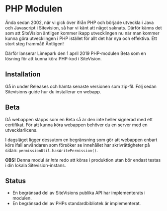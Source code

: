 # PHP Modulen
Ända sedan 2002, när vi gick över ifrån PHP och började utveckla i Java och Javascript i Sitevision, så har vi känt att något saknats. Därför känns det som att SiteVision äntligen kommer ikapp utvecklingen nu när man kommer kunna göra utvecklingen i PHP istället för allt det här nya och effektiva. Ett stort steg frammåt! Äntligen!

Därför lanserar Limepark den 1 april 2019 PHP-modulen Beta som en lösning för att kunna köra PHP-kod i SiteVision.

## Installation
Gå in under Releases och hämta senaste versionen som zip-fil. Följ sedan Sitevisions guide hur du installerar en webapp.

## Beta
Då webappen släpps som en Beta så är den inte heller signerad med ett certifikat. För att kunna köra webappen behöver du en server med en utvecklarlicens.

I dagsläget ligger dessutom en begränsning som gör att webappen enbart körs ifall användaren som försöker se innehållet har skrivrättigheter på sidan: `permissionUtil.hasWritePermission()`.

**OBS!** Denna modul är _inte_ redo att köras i produktion utan bör endast testas i din lokala Sitevision-instans.

## Status
- En begränsad del av SiteVisions publika API har implementerats i modulen.
- En begränsad del av PHPs standardbibliotek är implementerat.
